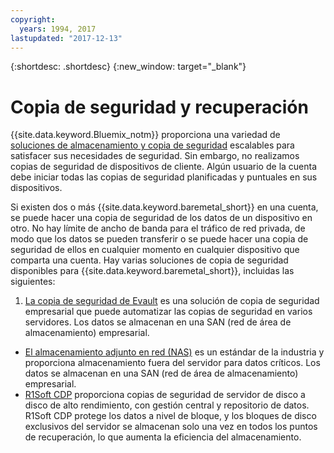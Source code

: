 ```yaml
---
copyright:
  years: 1994, 2017
lastupdated: "2017-12-13"
---
```


{:shortdesc: .shortdesc}
{:new_window: target="_blank"}


# Copia de seguridad y recuperación

{{site.data.keyword.Bluemix_notm}} proporciona una variedad de [soluciones de almacenamiento y copia de seguridad](https://www.softlayer.com/cloud-storage) escalables para satisfacer sus necesidades de seguridad. Sin embargo, no realizamos copias de seguridad de dispositivos de cliente. Algún usuario de la cuenta debe iniciar todas las copias de seguridad planificadas y puntuales en sus dispositivos.

Si existen dos o más {{site.data.keyword.baremetal_short}} en una cuenta, se puede hacer una copia de seguridad de los datos de un dispositivo en otro. No hay límite de ancho de banda para el tráfico de red privada, de modo que los datos se pueden transferir o se puede hacer una copia de seguridad de ellos en cualquier momento en cualquier dispositivo que comparta una cuenta.
Hay varias soluciones de copia de seguridad disponibles para {{site.data.keyword.baremetal_short}}, incluidas las siguientes:

1. [La copia de seguridad de Evault](/infrastructure/backup/index.html) es una solución de copia de seguridad empresarial que puede automatizar las copias de seguridad en varios servidores. Los datos se almacenan en una SAN (red de área de almacenamiento) empresarial.
* [El almacenamiento adjunto en red (NAS)](/infrastructure/network-attached-storage/nas.html) es un estándar de la industria y proporciona almacenamiento fuera del servidor para datos críticos. Los datos se almacenan en una SAN (red de área de almacenamiento) empresarial.
* [R1Soft CDP](/infrastructure/backup/r1soft.html) proporciona copias de seguridad de servidor de disco a disco de alto rendimiento, con gestión central y repositorio de datos. R1Soft CDP protege los datos a nivel de bloque, y los bloques de disco exclusivos del servidor se almacenan solo una vez en todos los puntos de recuperación, lo que aumenta la eficiencia del almacenamiento.
